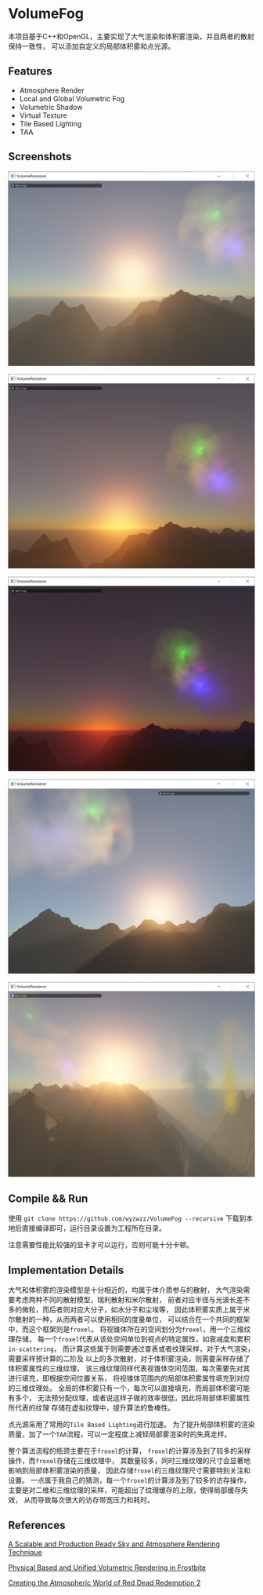 # VolumeFog
本项目基于C++和OpenGL，主要实现了大气渲染和体积雾渲染，并且两者的散射保持一致性，
可以添加自定义的局部体积雾和点光源。
## Features
* Atmosphere Render
* Local and Global Volumetric Fog
* Volumetric Shadow
* Virtual Texture
* Tile Based Lighting
* TAA


## Screenshots
![](screenshots/screenshot0.png)

![](screenshots/screenshot1.png)

![](screenshots/screenshot2.png)

![](screenshots/screenshot3.png)

![](screenshots/screenshot4.png)

## Compile && Run
使用 `git clone https://github.com/wyzwzz/VolumeFog --recursive`
下载到本地后直接编译即可，运行目录设置为工程所在目录。

注意需要性能比较强的显卡才可以运行，否则可能十分卡顿。

## Implementation Details
大气和体积雾的渲染模型是十分相近的，均属于体介质参与的散射，
大气渲染需要考虑两种不同的散射模型，瑞利散射和米尔散射，
前者对应半径与光波长差不多的微粒，而后者则对应大分子，如水分子和尘埃等，
因此体积雾实质上属于米尔散射的一种，从而两者可以使用相同的度量单位，
可以结合在一个共同的框架中，而这个框架则是`froxel`。
将视锥体所在的空间划分为`froxel`，用一个三维纹理存储，
每一个`froxel`代表从该处空间单位到视点的特定属性，如衰减度和累积`in-scattering`，
而计算这些属于则需要通过查表或者纹理采样，对于大气渲染，需要采样预计算的二阶及
以上的多次散射，对于体积雾渲染，则需要采样存储了体积雾属性的三维纹理，
该三维纹理同样代表视锥体空间范围，每次需要先对其进行填充，即根据空间位置关系，
将视锥体范围内的局部体积雾属性填充到对应的三维纹理处。
全局的体积雾只有一个，每次可以直接填充，而局部体积雾可能有多个，
无法预分配纹理，或者说这样子做的效率很低，因此将局部体积雾属性所代表的纹理
存储在虚拟纹理中，提升算法的鲁棒性。

点光源采用了常用的`Tile Based Lighting`进行加速。
为了提升局部体积雾的渲染质量，加了一个`TAA`流程，可以一定程度上减轻局部雾渲染时的失真走样。

整个算法流程的瓶颈主要在于`froxel`的计算，
`froxel`的计算涉及到了较多的采样操作，而`froxel`存储在三维纹理中，
其数量较多，同时三维纹理的尺寸会显著地影响到局部体积雾渲染的质量，
因此存储`froxel`的三维纹理尺寸需要特别关注和设置。
一点属于我自己的猜测，每一个`froxel`的计算涉及到了较多的访存操作，
主要是对二维和三维纹理的采样，可能超出了纹理缓存的上限，使得局部缓存失效，
从而导致每次很大的访存带宽压力和耗时。

## References
[A Scalable and Production Ready Sky and Atmosphere Rendering Technique](https://sebh.github.io/publications/egsr2020.pdf)

[Physical Based and Unified Volumetric Rendering in Frostbite](http://advances.realtimerendering.com/s2015/index.html)

[Creating the Atmospheric World of Red Dead Redemption 2](http://advances.realtimerendering.com/s2019/index.htm)
